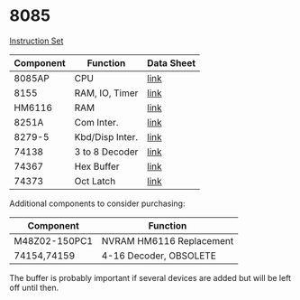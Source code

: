 # 8085

[Instruction Set](https://github.com/querry43/8085/blob/master/software/assembler/instructions.txt)

| Component | Function         | Data Sheet |
|-----------|------------------|------------|
| 8085AP    | CPU              | [link](https://github.com/querry43/8085/blob/master/documentation/intel-8085-datasheet.pdf) |
| 8155      | RAM, IO, Timer   | [link](https://github.com/querry43/8085/blob/master/documentation/intel-8155-datasheet.pdf) |
| HM6116    | RAM              | [link](https://github.com/querry43/8085/blob/master/documentation/HM6116-MHS-datasheet.pdf) |
| 8251A     | Com Inter.       | [link](https://github.com/querry43/8085/blob/master/documentation/intel-8251A-datasheet.pdf) |
| 8279-5    | Kbd/Disp Inter.  | [link](https://github.com/querry43/8085/blob/master/documentation/intel-8279-5-datasheet.pdf) |
| 74138     | 3 to 8 Decoder   | [link](https://github.com/querry43/8085/blob/master/documentation/74138-datasheet.pdf) |
| 74367     | Hex Buffer       | [link](https://github.com/querry43/8085/blob/master/documentation/74367-datasheet) |
| 74373     | Oct Latch        | [link](https://github.com/querry43/8085/blob/master/documentation/74373-datasheet.pdf) |

Additional components to consider purchasing:

| Component     | Function                 |
|---------------|--------------------------|
| M48Z02-150PC1 | NVRAM HM6116 Replacement |
| 74154,74159   | 4-16 Decoder, OBSOLETE   |

The buffer is probably important if several devices are added but will be left off until then.

